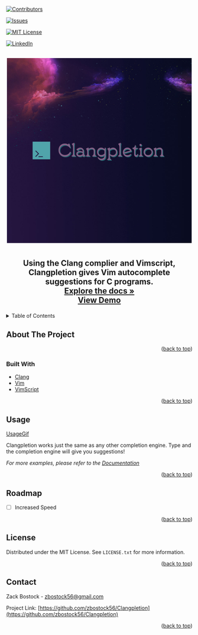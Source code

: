 
<div>
<span>

[![Contributors][contributors-shield]](https://github.com/zbostock56/Clangpletion/graphs/contributors)

[![Issues][issues-shield]](https://github.com/zbostock56/Clangpletion/issues)

[![MIT License][license-shield]](https://github.com/zbostock56/Clangpletion/blob/main/LICENSE)

[![LinkedIn][linkedin-shield]](https://www.linkedin.com/in/zack-bostock-932a5921b/)
</span>
</div>



<!-- PROJECT LOGO -->
<br />
<div align="center">
  <a href="https://github.com/zbostock56/Clangpletion/tree/main/images/Clangpletion Logo.png">
    <img src="images/Clangpletion Logo.png" alt="Logo" width="500" height="500">
  </a>
<h1 align="center"></h1>

  <h2 align="center">
    Using the Clang complier and Vimscript, Clangpletion gives Vim autocomplete suggestions for C programs.
    <br />
    <a href="https://github.com/zbostock56/Clangpletion"><strong>Explore the docs »</strong></a>
    <br />
    <a href="https://github.com/zbostock56/Clangpletion">View Demo</a>
  </p>
</div>

<!-- TABLE OF CONTENTS -->
<details>
  <summary>Table of Contents</summary>
  <ol>
    <li>
      <a href="#about-the-project">About The Project</a>
      <ul>
        <li><a href="#built-with">Built With</a></li>
      </ul>
    </li>
    <li>
      <a href="#getting-started">Getting Started</a>
      <ul>
        <li><a href="#prerequisites">Prerequisites</a></li>
        <li><a href="#installation">Installation</a></li>
      </ul>
    </li>
    <li><a href="#usage">Usage</a></li>
    <li><a href="#roadmap">Roadmap</a></li>
    <li><a href="#license">License</a></li>
    <li><a href="#contact">Contact</a></li>
  </ol>
</details>

<!-- ABOUT THE PROJECT -->

## About The Project

<!-- [![Product Name Screen Shot][product-screenshot]](https://example.com) -->

<p align="right">(<a href="#top">back to top</a>)</p>

### Built With

- [Clang](https://clang.llvm.org/)
- [Vim](https://www.vim.org/)
- [VimScript](https://vimhelp.org/)

<p align="right">(<a href="#top">back to top</a>)</p>

<!-- GETTING STARTED -->

<!-- ## Getting Started -->

<!-- This is an example of how you may give instructions on setting up your project locally.
To get a local copy up and running follow these simple example steps.

### Prerequisites

This is an example of how to list things you need to use the software and how to install them.
* npm
  ```sh
  npm install npm@latest -g
  ``` -->

<!-- ### Installation -->

<!-- 1. Get a free API Key at [https://example.com](https://example.com)
2. Clone the repo
   ```sh
   git clone https://github.com/zbostock56/Clangpletion.git
   ```
3. Install NPM packages
   ```sh
   npm install
   ```
4. Enter your API in `config.js`
   ```js
   const API_KEY = 'ENTER YOUR API';
   ```

<p align="right">(<a href="#top">back to top</a>)</p> -->

<!-- USAGE EXAMPLES -->

## Usage

[UsageGif](https://github.com/zbostock56/Clangpletion/blob/main/images/download.gif)

Clangpletion works just the same as any other completion engine. Type and the completion engine will give you suggestions!

_For more examples, please refer to the [Documentation](https://vimhelp.org/)_

<p align="right">(<a href="#top">back to top</a>)</p>

## Roadmap

- [ ] Increased Speed

<p align="right">(<a href="#top">back to top</a>)</p>

## License

Distributed under the MIT License. See `LICENSE.txt` for more information.

<p align="right">(<a href="#top">back to top</a>)</p>

<!-- CONTACT -->

## Contact

Zack Bostock - [zbostock56@gmail.com](zbostock56@gmail.com)

Project Link: [https://github.com/zbostock56/Clangpletion](https://github.com/zbostock56/Clangpletion)

<p align="right">(<a href="#top">back to top</a>)</p>

<!-- MARKDOWN LINKS & IMAGES -->
<!-- https://www.markdownguide.org/basic-syntax/#reference-style-links -->

[contributors-shield]: https://img.shields.io/github/contributors/zbostock56/Clangpletion.svg?style=for-the-badge
[contributors-url]: https://github.com/zbostock56/Clangpletion/graphs/contributors
[forks-shield]: https://img.shields.io/github/forks/zbostock56/Clangpletion.svg?style=for-the-badge
[forks-url]: https://github.com/zbostock56/Clangpletion/network/members
[stars-shield]: https://img.shields.io/github/stars/zbostock56/Clangpletion.svg?style=for-the-badge
[stars-url]: https://github.com/zbostock56/Clangpletion/stargazers
[issues-shield]: https://img.shields.io/github/issues/zbostock56/Clangpletion.svg?style=for-the-badge
[issues-url]: https://github.com/zbostock56/Clangpletion/issues
[license-shield]: https://img.shields.io/github/license/zbostock56/Clangpletion.svg?style=for-the-badge
[license-url]: https://github.com/zbostock56/Clangpletion/blob/master/LICENSE.txt
[linkedin-shield]: https://img.shields.io/badge/-LinkedIn-black.svg?style=for-the-badge&logo=linkedin&colorB=555
[linkedin-url]: https://www.linkedin.com/in/zack-bostock-932a5921b/
[product-screenshot]: images/screenshot.png
